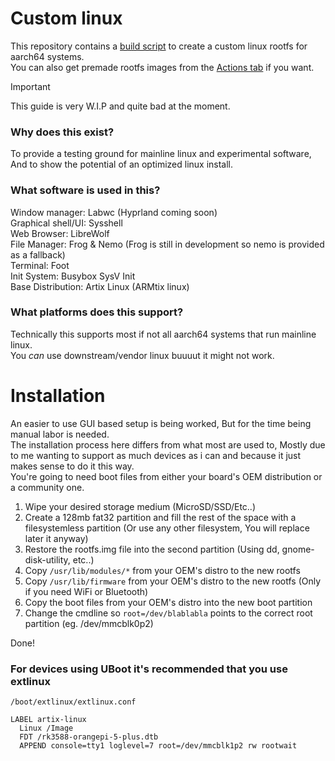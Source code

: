 # Custom linux
This repository contains a [build script](../main/distribution/install.sh) to create a custom linux rootfs for aarch64 systems.<br>
You can also get premade rootfs images from the [Actions tab](https://github.com/System64fumo/linux/actions) if you want.<br>

> [!IMPORTANT]
> This guide is very W.I.P and quite bad at the moment.

### Why does this exist?
To provide a testing ground for mainline linux and experimental software, And to show the potential of an optimized linux install.<br>

### What software is used in this?
Window manager: Labwc (Hyprland coming soon)<br>
Graphical shell/UI: Sysshell<br>
Web Browser: LibreWolf<br>
File Manager: Frog & Nemo (Frog is still in development so nemo is provided as a fallback)<br>
Terminal: Foot<br>
Init System: Busybox SysV Init<br>
Base Distribution: Artix Linux (ARMtix linux)<br>

### What platforms does this support?
Technically this supports most if not all aarch64 systems that run mainline linux.<br>
You *can* use downstream/vendor linux buuuut it might not work.<br>

# Installation
An easier to use GUI based setup is being worked, But for the time being manual labor is needed.<br>
The installation process here differs from what most are used to, Mostly due to me wanting to support as much devices as i can and because it just makes sense to do it this way.<br>
You're going to need boot files from either your board's OEM distribution or a community one.<br>

1. Wipe your desired storage medium (MicroSD/SSD/Etc..)<br>
2. Create a 128mb fat32 partition and fill the rest of the space with a filesystemless partition (Or use any other filesystem, You will replace later it anyway)<br>
3. Restore the rootfs.img file into the second partition (Using dd, gnome-disk-utility, etc..)<br>
4. Copy `/usr/lib/modules/*` from your OEM's distro to the new rootfs<br>
5. Copy `/usr/lib/firmware` from your OEM's distro to the new rootfs (Only if you need WiFi or Bluetooth)<br>
6. Copy the boot files from your OEM's distro into the new boot partition<br>
7. Change the cmdline so `root=/dev/blablabla` points to the correct root partition (eg. /dev/mmcblk0p2)<br>

Done!<br>

### For devices using UBoot it's recommended that you use extlinux<br>
`/boot/extlinux/extlinux.conf`
```
LABEL artix-linux
  Linux /Image
  FDT /rk3588-orangepi-5-plus.dtb
  APPEND console=tty1 loglevel=7 root=/dev/mmcblk1p2 rw rootwait
```
